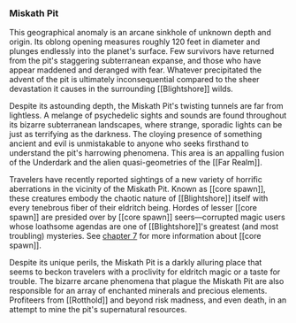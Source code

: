 ### Miskath Pit

This geographical anomaly is an arcane sinkhole of unknown depth and origin. Its oblong opening measures roughly 120 feet in diameter and plunges endlessly into the planet's surface. Few survivors have returned from the pit's staggering subterranean expanse, and those who have appear maddened and deranged with fear. Whatever precipitated the advent of the pit is ultimately inconsequential compared to the sheer devastation it causes in the surrounding [[Blightshore]] wilds.

Despite its astounding depth, the Miskath Pit's twisting tunnels are far from lightless. A melange of psychedelic sights and sounds are found throughout its bizarre subterranean landscapes, where strange, sporadic lights can be just as terrifying as the darkness. The cloying presence of something ancient and evil is unmistakable to anyone who seeks firsthand to understand the pit's harrowing phenomena. This area is an appalling fusion of the Underdark and the alien quasi-geometries of the [[Far Realm]].

Travelers have recently reported sightings of a new variety of horrific aberrations in the vicinity of the Miskath Pit. Known as [[core spawn]], these creatures embody the chaotic nature of [[Blightshore]] itself with every tenebrous fiber of their eldritch being. Hordes of lesser [[core spawn]] are presided over by [[core spawn]] seers—corrupted magic users whose loathsome agendas are one of [[Blightshore]]'s greatest (and most troubling) mysteries. See [chapter 7](https://www.dndbeyond.com/sources/egtw/[[wildemount]]-bestiary#CoreSpawn "chapter 7") for more information about [[core spawn]].

Despite its unique perils, the Miskath Pit is a darkly alluring place that seems to beckon travelers with a proclivity for eldritch magic or a taste for trouble. The bizarre arcane phenomena that plague the Miskath Pit are also responsible for an array of enchanted minerals and precious elements. Profiteers from [[Rotthold]] and beyond risk madness, and even death, in an attempt to mine the pit's supernatural resources.